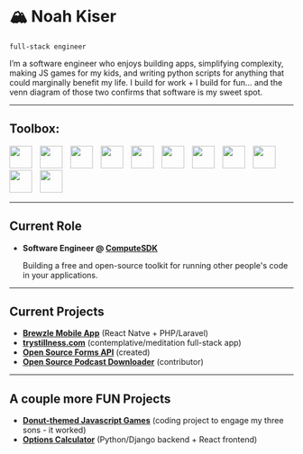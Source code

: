 # 🏔️ Noah Kiser
`full-stack engineer`

I’m a software engineer who enjoys building apps, simplifying complexity, making JS games for my kids, and writing python scripts for anything that could marginally benefit my life. I build for work + I build for fun... and the venn diagram of those two confirms that software is my sweet spot.  

---

## Toolbox:

<img src="https://api.iconify.design/cib:react.svg?color=%23888888" width="40" height="40">&emsp;<img src="https://api.iconify.design/teenyicons:typescript-outline.svg?color=%23888888" width="40" height="40">&emsp;<img src="https://api.iconify.design/tdesign:html5-filled.svg?color=%23888888" width="40" height="40">&emsp;<img src="https://api.iconify.design/tdesign:css3.svg?color=%23888888" width="40" height="40">&emsp;<img src="https://api.iconify.design/teenyicons:javascript-solid.svg?color=%23888888" width="40" height="40">&emsp;<img src="https://api.iconify.design/ri:tailwind-css-fill.svg?color=%23888888" width="40" height="40">&emsp;<img src="https://api.iconify.design/akar-icons:python-fill.svg?color=%23888888" width="40" height="40">&emsp;<img src="https://api.iconify.design/ri:php-fill.svg?color=%23888888" width="40" height="40">&emsp;<img src="https://api.iconify.design/meteor-icons:laravel.svg?color=%23888888" width="40" height="40">&emsp;<img src="https://api.iconify.design/fa7-brands:golang.svg?color=%23888888" width="40" height="40">&emsp;<img src="https://api.iconify.design/mdi:git.svg?color=%23888888" width="40" height="40">

---

## Current Role
- **Software Engineer @ [ComputeSDK](https://github.com/computesdk)**

  Building a free and open-source toolkit for running other people's code in your applications.  

---

## Current Projects
- **[Brewzle Mobile App](https://brewzle.com/)** (React Natve + PHP/Laravel)
- **[trystillness.com](https://trystillness.com/)** (contemplative/meditation full-stack app)
- **[Open Source Forms API](https://github.com/kisernl/oss-forms-api)** (created)
- **[Open Source Podcast Downloader](https://github.com/kisernl/podcast-downloader)** (contributor)

---
## A couple more FUN Projects
- **[Donut-themed Javascript Games](https://donut-games.vercel.app/)** (coding project to engage my three sons - it worked)
- **[Options Calculator](https://github.com/kisernl/options_calculator)** (Python/Django backend + React frontend)
